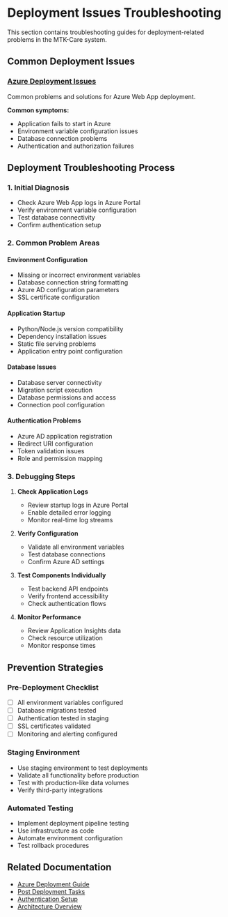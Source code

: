 # Deployment Issues Troubleshooting

This section contains troubleshooting guides for deployment-related problems in the MTK-Care system.

## Common Deployment Issues

### [Azure Deployment Issues](./azure-issues.md)
Common problems and solutions for Azure Web App deployment.

**Common symptoms:**
- Application fails to start in Azure
- Environment variable configuration issues
- Database connection problems
- Authentication and authorization failures

## Deployment Troubleshooting Process

### 1. Initial Diagnosis
- Check Azure Web App logs in Azure Portal
- Verify environment variable configuration
- Test database connectivity
- Confirm authentication setup

### 2. Common Problem Areas

#### Environment Configuration
- Missing or incorrect environment variables
- Database connection string formatting
- Azure AD configuration parameters
- SSL certificate configuration

#### Application Startup
- Python/Node.js version compatibility
- Dependency installation issues
- Static file serving problems
- Application entry point configuration

#### Database Issues
- Database server connectivity
- Migration script execution
- Database permissions and access
- Connection pool configuration

#### Authentication Problems
- Azure AD application registration
- Redirect URI configuration
- Token validation issues
- Role and permission mapping

### 3. Debugging Steps

1. **Check Application Logs**
   - Review startup logs in Azure Portal
   - Enable detailed error logging
   - Monitor real-time log streams

2. **Verify Configuration**
   - Validate all environment variables
   - Test database connections
   - Confirm Azure AD settings

3. **Test Components Individually**
   - Test backend API endpoints
   - Verify frontend accessibility
   - Check authentication flows

4. **Monitor Performance**
   - Review Application Insights data
   - Check resource utilization
   - Monitor response times

## Prevention Strategies

### Pre-Deployment Checklist
- [ ] All environment variables configured
- [ ] Database migrations tested
- [ ] Authentication tested in staging
- [ ] SSL certificates validated
- [ ] Monitoring and alerting configured

### Staging Environment
- Use staging environment to test deployments
- Validate all functionality before production
- Test with production-like data volumes
- Verify third-party integrations

### Automated Testing
- Implement deployment pipeline testing
- Use infrastructure as code
- Automate environment configuration
- Test rollback procedures

## Related Documentation

- [Azure Deployment Guide](../../05-deployment/azure-deployment-guide.md)
- [Post Deployment Tasks](../../05-deployment/post-deployment-tasks.md)
- [Authentication Setup](../../04-development/authentication/)
- [Architecture Overview](../../03-architecture/)